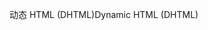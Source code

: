 <span data-ttu-id="d398a-101">动态 HTML (DHTML)</span><span class="sxs-lookup"><span data-stu-id="d398a-101">Dynamic HTML (DHTML)</span></span>